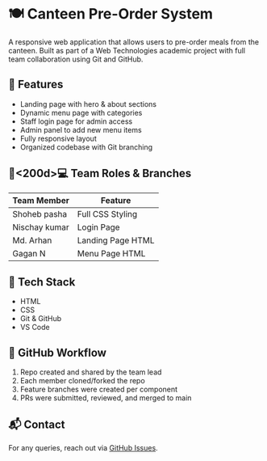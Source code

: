 # 🍽  Canteen Pre-Order System

A responsive web application that allows users to pre-order meals from the canteen. Built as part of a Web Technologies academic project with full team collaboration using Git and GitHub.

## 🚀 Features

- Landing page with hero & about sections
- Dynamic menu page with categories
- Staff login page for admin access
- Admin panel to add new menu items
- Fully responsive layout
- Organized codebase with Git branching

## 🧑<200d>💻 Team Roles & Branches

| Team Member | Feature              |
|-------------|----------------------|
| Shoheb pasha | Full CSS Styling
| Nischay kumar   | Login Page
| Md. Arhan    | Landing Page HTML    |
| Gagan N    | Menu Page HTML       |               |

## 🔧 Tech Stack

- HTML
- CSS
- Git & GitHub
- VS Code

## 🔄 GitHub Workflow

1. Repo created and shared by the team lead
2. Each member cloned/forked the repo
3. Feature branches were created per component
4. PRs were submitted, reviewed, and merged to main

## 📬 Contact

For any queries, reach out via [GitHub Issues](https://github.com/YOUR_USERNAME/Team-13_Canteen_pre_order/issues).

